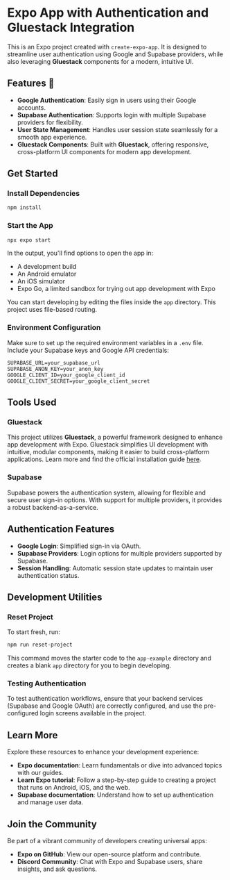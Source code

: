 # Expo App with Authentication and Gluestack Integration 

This is an Expo project created with `create-expo-app`. It is designed to streamline user authentication using Google and Supabase providers, while also leveraging **Gluestack** components for a modern, intuitive UI.

## Features 🚀
- **Google Authentication**: Easily sign in users using their Google accounts.
- **Supabase Authentication**: Supports login with multiple Supabase providers for flexibility.
- **User State Management**: Handles user session state seamlessly for a smooth app experience.
- **Gluestack Components**: Built with **Gluestack**, offering responsive, cross-platform UI components for modern app development.

## Get Started

### Install Dependencies
```bash
npm install
```

### Start the App
```bash
npx expo start
```
In the output, you'll find options to open the app in:
- A development build
- An Android emulator
- An iOS simulator
- Expo Go, a limited sandbox for trying out app development with Expo

You can start developing by editing the files inside the `app` directory. This project uses file-based routing.

### Environment Configuration
Make sure to set up the required environment variables in a `.env` file. Include your Supabase keys and Google API credentials:

```env
SUPABASE_URL=your_supabase_url
SUPABASE_ANON_KEY=your_anon_key
GOOGLE_CLIENT_ID=your_google_client_id
GOOGLE_CLIENT_SECRET=your_google_client_secret
```

## Tools Used

### Gluestack
This project utilizes **Gluestack**, a powerful framework designed to enhance app development with Expo. Gluestack simplifies UI development with intuitive, modular components, making it easier to build cross-platform applications. Learn more and find the official installation guide [here](https://v1.gluestack.io/ui/docs/guides/guides/install-expo).

### Supabase
Supabase powers the authentication system, allowing for flexible and secure user sign-in options. With support for multiple providers, it provides a robust backend-as-a-service.

## Authentication Features
- **Google Login**: Simplified sign-in via OAuth.
- **Supabase Providers**: Login options for multiple providers supported by Supabase.
- **Session Handling**: Automatic session state updates to maintain user authentication status.

## Development Utilities

### Reset Project
To start fresh, run:
```bash
npm run reset-project
```
This command moves the starter code to the `app-example` directory and creates a blank `app` directory for you to begin developing.

### Testing Authentication
To test authentication workflows, ensure that your backend services (Supabase and Google OAuth) are correctly configured, and use the pre-configured login screens available in the project.

## Learn More
Explore these resources to enhance your development experience:
- **Expo documentation**: Learn fundamentals or dive into advanced topics with our guides.
- **Learn Expo tutorial**: Follow a step-by-step guide to creating a project that runs on Android, iOS, and the web.
- **Supabase documentation**: Understand how to set up authentication and manage user data.

## Join the Community
Be part of a vibrant community of developers creating universal apps:
- **Expo on GitHub**: View our open-source platform and contribute.
- **Discord Community**: Chat with Expo and Supabase users, share insights, and ask questions.
